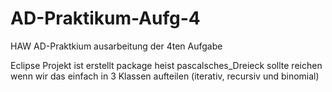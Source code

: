 # AD-Praktikum-Aufg-4
HAW AD-Praktkium ausarbeitung der 4ten Aufgabe

Eclipse Projekt ist erstellt 
package heist pascalsches_Dreieck
sollte reichen wenn wir das einfach in 3 Klassen aufteilen (iterativ, recursiv und binomial)
